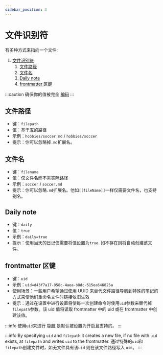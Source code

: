 ```yaml
---
sidebar_position: 3
---
```


# 文件识别符

有多种方式来指向一个文件:

1. [文件识别符](#文件识别符)
   1. [文件路径](#文件路径)
   2. [文件名](#文件名)
   3. [Daily note](#daily-note)
   4. [frontmatter 区键](#frontmatter-区键)

:::caution
确保你的值被完全 [编码](i18n/zh-CN/docusaurus-plugin-content-docs/current/concepts/encoding.md)
:::

## 文件路径

- 键：`filepath`
- 值：基于库的路径
- 示例：`hobbies/soccer.md` / `hobbies/soccer`
- 提示：你可以忽略掉`.md`扩展名。

## 文件名

- 键：`filename`
- 值：仅文件名而不需实际路径
- 示例：`soccer` / `soccer.md`
- 提示：你可以忽略`.md`扩展名。他如`[[fileName]]`一样仅需要文件名，也支持别名。

## Daily note

- 键：`daily`
- 值：`true`
- 示例：`daily=true`
- 提示：使用当天的日记仅需要将值设置为`true`. 如不存在则将自动创建该文件。

## frontmatter 区键

- 键：`uid`
- 示例：`uid=d43f7a17-058c-4aea-b8dc-515ea646825a`
- 使用场景：一些用户希望通过使用 UUID 来替代文件路径导航到特殊的笔记的方式来使他们重命名文件时链接依旧生效
- 提示：通过在设置中进行设置将使每一次创建命令时使用`uid`参数来替代掉 `filepath`参数。该 uid 值将读取 frontmatter 中的 uid 或在 frontmatter 中创建该值。

:::info
使用`uid`来进行 [导航](../actions/navigation.md) 是默认被设置为开启且支持的。
:::

:::info
By specifying `uid` and `filepath` it creates a new file, if no file with `uid` exists, at `filepath` and writes `uid` to the frontmatter.
通过特殊的`uid`和`filepath`创建文件时，如无文件具有该`uid` 则在该文件路径写入 `uid`。
:::
